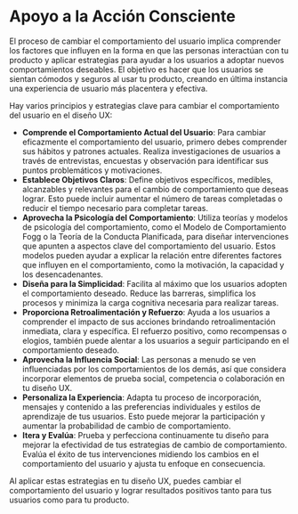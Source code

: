 # Apoyo a la Acción Consciente

El proceso de cambiar el comportamiento del usuario implica comprender los factores que influyen en la forma en que las personas interactúan con tu producto y aplicar estrategias para ayudar a los usuarios a adoptar nuevos comportamientos deseables. El objetivo es hacer que los usuarios se sientan cómodos y seguros al usar tu producto, creando en última instancia una experiencia de usuario más placentera y efectiva.

Hay varios principios y estrategias clave para cambiar el comportamiento del usuario en el diseño UX:

- **Comprende el Comportamiento Actual del Usuario**: Para cambiar eficazmente el comportamiento del usuario, primero debes comprender sus hábitos y patrones actuales. Realiza investigaciones de usuarios a través de entrevistas, encuestas y observación para identificar sus puntos problemáticos y motivaciones.
- **Establece Objetivos Claros**: Define objetivos específicos, medibles, alcanzables y relevantes para el cambio de comportamiento que deseas lograr. Esto puede incluir aumentar el número de tareas completadas o reducir el tiempo necesario para completar tareas.
- **Aprovecha la Psicología del Comportamiento**: Utiliza teorías y modelos de psicología del comportamiento, como el Modelo de Comportamiento Fogg o la Teoría de la Conducta Planificada, para diseñar intervenciones que apunten a aspectos clave del comportamiento del usuario. Estos modelos pueden ayudar a explicar la relación entre diferentes factores que influyen en el comportamiento, como la motivación, la capacidad y los desencadenantes.
- **Diseña para la Simplicidad**: Facilita al máximo que los usuarios adopten el comportamiento deseado. Reduce las barreras, simplifica los procesos y minimiza la carga cognitiva necesaria para realizar tareas.
- **Proporciona Retroalimentación y Refuerzo**: Ayuda a los usuarios a comprender el impacto de sus acciones brindando retroalimentación inmediata, clara y específica. El refuerzo positivo, como recompensas o elogios, también puede alentar a los usuarios a seguir participando en el comportamiento deseado.
- **Aprovecha la Influencia Social**: Las personas a menudo se ven influenciadas por los comportamientos de los demás, así que considera incorporar elementos de prueba social, competencia o colaboración en tu diseño UX.
- **Personaliza la Experiencia**: Adapta tu proceso de incorporación, mensajes y contenido a las preferencias individuales y estilos de aprendizaje de tus usuarios. Esto puede mejorar la participación y aumentar la probabilidad de cambio de comportamiento.
- **Itera y Evalúa**: Prueba y perfecciona continuamente tu diseño para mejorar la efectividad de tus estrategias de cambio de comportamiento. Evalúa el éxito de tus intervenciones midiendo los cambios en el comportamiento del usuario y ajusta tu enfoque en consecuencia.

Al aplicar estas estrategias en tu diseño UX, puedes cambiar el comportamiento del usuario y lograr resultados positivos tanto para tus usuarios como para tu producto.
